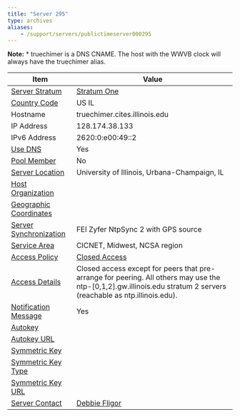 ```yaml
---
title: "Server 295"
type: archives
aliases:
    - /support/servers/publictimeserver000295
---
```


**Note:**
* 
    truechimer is a DNS CNAME. The host with the WWVB clock will always have the truechimer alias.

| Item | Value |
| ----- | ----- |
| [Server Stratum](/support/servers/serverstratum) | [Stratum One](/support/servers/stratumonetimeservers) |
| [Country Code](/support/servers/countrycode) | US IL |
| Hostname |  truechimer.cites.illinois.edu |
| IP Address |  128.174.38.133 |
| IPv6 Address |  2620:0:e00:49::2 |
| [Use DNS](/support/servers/usedns) | Yes |
| [Pool Member](/support/servers/poolmember) | No |
| [Server Location](/support/servers/serverlocation) |  University of Illinois, Urbana-Champaign, IL  |
| [Host Organization](/support/servers/hostorganization) | |
| [ Geographic Coordinates](/support/servers/geographiccoordinates) | |
| [Server Synchronization](/support/servers/serversynchronization) |  FEI Zyfer NtpSync 2 with GPS source  |
| [Service Area](/support/servers/servicearea) |  CICNET, Midwest, NCSA region  |
| [Access Policy](/support/servers/accesspolicy) | [Closed Access](/support/servers/closedaccess) |
| [Access Details](/support/servers/accessdetails) |  Closed access except for peers that pre-arrange for peering. All others may use the ntp-[0,1,2].gw.illinois.edu stratum 2 servers (reachable as ntp.illinois.edu). |
| [Notification Message](/support/servers/notificationmessage) | Yes |
| [Autokey](/support/servers/autokey) |  |
| [Autokey URL](/support/servers/autokeyurl) | |
| [Symmetric Key](/support/servers/symmetrickey) |  |
| [Symmetric Key Type](/support/servers/symmetrickeytype) | |
| [Symmetric Key URL](/support/servers/symmetrickeyurl) | |
| [Server Contact](/support/servers/servercontact) | [ Debbie Fligor](mailto:fligor@illinois.edu) |